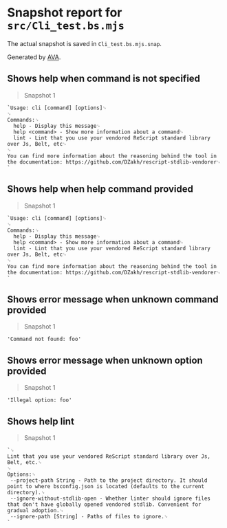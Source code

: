 # Snapshot report for `src/Cli_test.bs.mjs`

The actual snapshot is saved in `Cli_test.bs.mjs.snap`.

Generated by [AVA](https://avajs.dev).

## Shows help when command is not specified

> Snapshot 1

    `Usage: cli [command] [options]␊
    ␊
    Commands:␊
      help - Display this message␊
      help <command> - Show more information about a command␊
      lint - Lint that you use your vendored ReScript standard library over Js, Belt, etc␊
    ␊
    You can find more information about the reasoning behind the tool in the documentation: https://github.com/DZakh/rescript-stdlib-vendorer␊
    `

## Shows help when help command provided

> Snapshot 1

    `Usage: cli [command] [options]␊
    ␊
    Commands:␊
      help - Display this message␊
      help <command> - Show more information about a command␊
      lint - Lint that you use your vendored ReScript standard library over Js, Belt, etc␊
    ␊
    You can find more information about the reasoning behind the tool in the documentation: https://github.com/DZakh/rescript-stdlib-vendorer␊
    `

## Shows error message when unknown command provided

> Snapshot 1

    'Command not found: foo'

## Shows error message when unknown option provided

> Snapshot 1

    'Illegal option: foo'

## Shows help lint

> Snapshot 1

    `␊
    Lint that you use your vendored ReScript standard library over Js, Belt, etc.␊
    ␊
    Options:␊
     --project-path String - Path to the project directory. It should point to where bsconfig.json is located (defaults to the current directory).␊
     --ignore-without-stdlib-open - Whether linter should ignore files that don't have globally opened vendored stdlib. Convenient for gradual adoption.␊
     --ignore-path [String] - Paths of files to ignore.␊
    `
